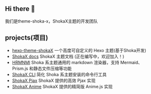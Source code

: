 ## Hi there 👋

<!--

**Here are some ideas to get you started:**

🙋‍♀️ A short introduction - what is your organization all about?
🌈 Contribution guidelines - how can the community get involved?
👩‍💻 Useful resources - where can the community find your docs? Is there anything else the community should know?
🍿 Fun facts - what does your team eat for breakfast?
🧙 Remember, you can do mighty things with the power of [Markdown](https://docs.github.com/github/writing-on-github/getting-started-with-writing-and-formatting-on-github/basic-writing-and-formatting-syntax)
-->

我们是theme-shoka-x，ShokaX主题的开发团队

## projects(项目)
- [hexo-theme-shokaX](https://github.com/theme-shoka-x/hexo-theme-shokaX) 一个高度可自定义的 Hexo 主题(基于Shoka开发)
- [ShokaX docs](https://github.com/theme-shoka-x/shokaX-docs) ShokaX 主题文档 (正在编写中，欢迎加入！)
- [HRMNMI](https://github.com/theme-shoka-x/hexo-renderer-multi-next-markdown-it) Shoka 系主题通用的 markdown 渲染器，支持 Mermaid、Prism.js 和静态文件压缩等功能
- [ShokaX CLI](https://github.com/theme-shoka-x/shokaX-CLI) 简化 Shoka 系主题安装的命令行工具
- [ShokaX Pjax](https://github.com/theme-shoka-x/theme-shokax-pjax) ShokaX 提供的高效 Pjax 实现
- [ShokaX Anime](https://github.com/theme-shoka-x/theme-shokax-anime) ShokaX 提供的精简版 Anime.js 实现
